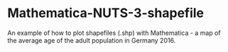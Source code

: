 # Mathematica-NUTS-3-shapefile
An example of how to plot shapefiles (.shp) with Mathematica - a map of the average age of the adult population in Germany 2016.
